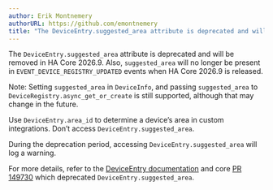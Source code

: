```yaml
---
author: Erik Montnemery
authorURL: https://github.com/emontnemery
title: "The DeviceEntry.suggested_area attribute is deprecated and will be removed"
---
```


The `DeviceEntry.suggested_area` attribute is deprecated and will be removed in HA Core 2026.9. Also, `suggested_area` will no longer be present in `EVENT_DEVICE_REGISTRY_UPDATED` events when HA Core 2026.9 is released.

Note:
Setting `suggested_area` in `DeviceInfo`, and passing `suggested_area` to `DeviceRegistry.async_get_or_create` is still supported, although that may change in the future.

Use `DeviceEntry.area_id` to determine a device’s area in custom integrations. Don’t access `DeviceEntry.suggested_area`.

During the deprecation period, accessing `DeviceEntry.suggested_area` will log a warning.

For more details, refer to the [DeviceEntry documentation](/docs/device_registry_index#device-properties) and core [PR 149730](https://github.com/home-assistant/core/pull/149730) which deprecated `DeviceEntry.suggested_area`.
